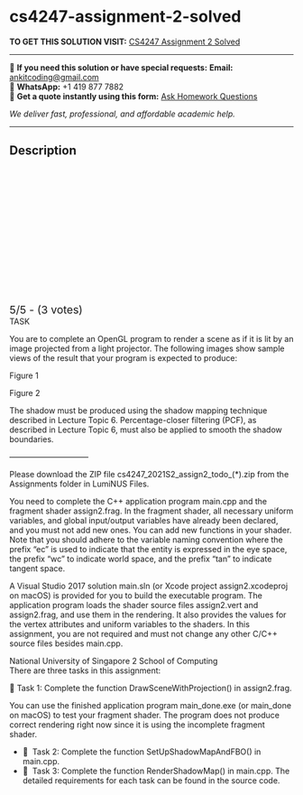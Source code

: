 # cs4247-assignment-2-solved
**TO GET THIS SOLUTION VISIT:** [CS4247 Assignment 2 Solved](https://www.ankitcodinghub.com/product/cs4247-assignment-2-solved/)


---

📩 **If you need this solution or have special requests:** **Email:** ankitcoding@gmail.com  
📱 **WhatsApp:** +1 419 877 7882  
📄 **Get a quote instantly using this form:** [Ask Homework Questions](https://www.ankitcodinghub.com/services/ask-homework-questions/)

*We deliver fast, professional, and affordable academic help.*

---

<h2>Description</h2>



<div class="kk-star-ratings kksr-auto kksr-align-center kksr-valign-top" data-payload="{&quot;align&quot;:&quot;center&quot;,&quot;id&quot;:&quot;94816&quot;,&quot;slug&quot;:&quot;default&quot;,&quot;valign&quot;:&quot;top&quot;,&quot;ignore&quot;:&quot;&quot;,&quot;reference&quot;:&quot;auto&quot;,&quot;class&quot;:&quot;&quot;,&quot;count&quot;:&quot;3&quot;,&quot;legendonly&quot;:&quot;&quot;,&quot;readonly&quot;:&quot;&quot;,&quot;score&quot;:&quot;5&quot;,&quot;starsonly&quot;:&quot;&quot;,&quot;best&quot;:&quot;5&quot;,&quot;gap&quot;:&quot;4&quot;,&quot;greet&quot;:&quot;Rate this product&quot;,&quot;legend&quot;:&quot;5\/5 - (3 votes)&quot;,&quot;size&quot;:&quot;24&quot;,&quot;title&quot;:&quot;CS4247 Assignment 2 Solved&quot;,&quot;width&quot;:&quot;138&quot;,&quot;_legend&quot;:&quot;{score}\/{best} - ({count} {votes})&quot;,&quot;font_factor&quot;:&quot;1.25&quot;}">

<div class="kksr-stars">

<div class="kksr-stars-inactive">
            <div class="kksr-star" data-star="1" style="padding-right: 4px">


<div class="kksr-icon" style="width: 24px; height: 24px;"></div>
        </div>
            <div class="kksr-star" data-star="2" style="padding-right: 4px">


<div class="kksr-icon" style="width: 24px; height: 24px;"></div>
        </div>
            <div class="kksr-star" data-star="3" style="padding-right: 4px">


<div class="kksr-icon" style="width: 24px; height: 24px;"></div>
        </div>
            <div class="kksr-star" data-star="4" style="padding-right: 4px">


<div class="kksr-icon" style="width: 24px; height: 24px;"></div>
        </div>
            <div class="kksr-star" data-star="5" style="padding-right: 4px">


<div class="kksr-icon" style="width: 24px; height: 24px;"></div>
        </div>
    </div>

<div class="kksr-stars-active" style="width: 138px;">
            <div class="kksr-star" style="padding-right: 4px">


<div class="kksr-icon" style="width: 24px; height: 24px;"></div>
        </div>
            <div class="kksr-star" style="padding-right: 4px">


<div class="kksr-icon" style="width: 24px; height: 24px;"></div>
        </div>
            <div class="kksr-star" style="padding-right: 4px">


<div class="kksr-icon" style="width: 24px; height: 24px;"></div>
        </div>
            <div class="kksr-star" style="padding-right: 4px">


<div class="kksr-icon" style="width: 24px; height: 24px;"></div>
        </div>
            <div class="kksr-star" style="padding-right: 4px">


<div class="kksr-icon" style="width: 24px; height: 24px;"></div>
        </div>
    </div>
</div>


<div class="kksr-legend" style="font-size: 19.2px;">
            5/5 - (3 votes)    </div>
    </div>
<div class="page" title="Page 1">
<div class="layoutArea">
<div class="column">
TASK

You are to complete an OpenGL program to render a scene as if it is lit by an image projected from a light projector. The following images show sample views of the result that your program is expected to produce:

Figure 1

Figure 2

</div>
</div>
</div>
<div class="page" title="Page 2">
<div class="layoutArea">
<div class="column">
The shadow must be produced using the shadow mapping technique described in Lecture Topic 6. Percentage-closer filtering (PCF), as described in Lecture Topic 6, must also be applied to smooth the shadow boundaries.

——————————

Please download the ZIP file cs4247_2021S2_assign2_todo_(*).zip from the Assignments folder in LumiNUS Files.

You need to complete the C++ application program main.cpp and the fragment shader assign2.frag. In the fragment shader, all necessary uniform variables, and global input/output variables have already been declared, and you must not add new ones. You can add new functions in your shader. Note that you should adhere to the variable naming convention where the prefix “ec” is used to indicate that the entity is expressed in the eye space, the prefix “wc” to indicate world space, and the prefix “tan” to indicate tangent space.

A Visual Studio 2017 solution main.sln (or Xcode project assign2.xcodeproj on macOS) is provided for you to build the executable program. The application program loads the shader source files assign2.vert and assign2.frag, and use them in the rendering. It also provides the values for the vertex attributes and uniform variables to the shaders. In this assignment, you are not required and must not change any other C/C++ source files besides main.cpp.

</div>
</div>
<div class="layoutArea">
<div class="column">
National University of Singapore 2 School of Computing

</div>
</div>
</div>
<div class="page" title="Page 3">
<div class="layoutArea">
<div class="column">
There are three tasks in this assignment:

 Task 1: Complete the function DrawSceneWithProjection() in assign2.frag.

You can use the finished application program main_done.exe (or main_done on macOS) to test your fragment shader. The program does not produce correct rendering right now since it is using the incomplete fragment shader.

<ul>
<li> &nbsp;Task 2: Complete the function SetUpShadowMapAndFBO() in main.cpp.</li>
<li> &nbsp;Task 3: Complete the function RenderShadowMap() in main.cpp. The detailed requirements for each task can be found in the source code.</li>
</ul>
</div>
</div>
</div>
